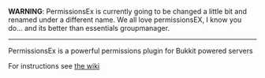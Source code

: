 
**WARNING**: PermissionsEx is currently going to be changed a little bit and renamed under a different name.
We all love permissionsEX, I know you do... and its better than essentials groupmanager.

---

PermissionsEx is a powerful permissions plugin for Bukkit powered servers

For instructions see [the wiki](https://github.com/PEXPlugins/PermissionsEx/wiki)
